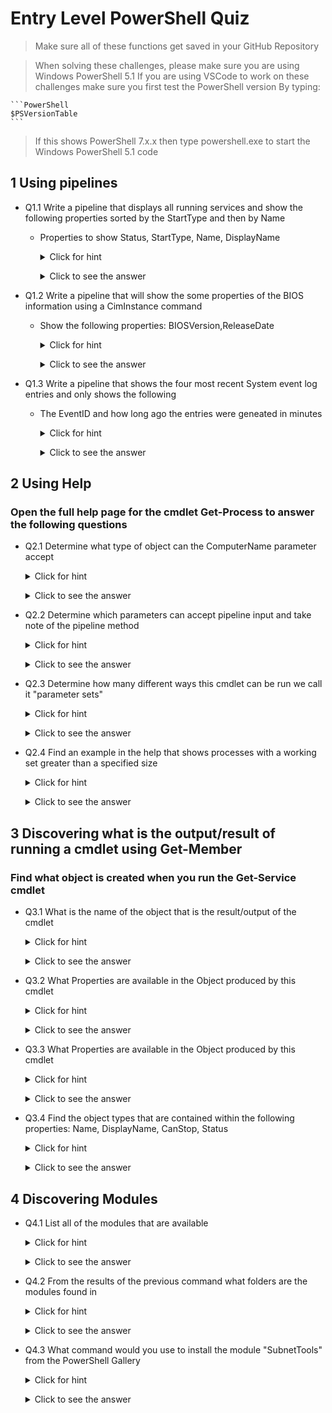 <!--
    <details><summary>Click for hint</summary><Strong> 

    ``` 
    HINT
    ```
    </Strong></details> 
    <details><summary>Click to see the answer</summary><Strong> 
    
    ```
    ANSWER
    ```
    </Strong></details> 
-->

# Entry Level PowerShell Quiz

  > Make sure all of these functions get saved in your GitHub Repository

  > When solving these challenges, please make sure you are using Windows PowerShell 5.1
  > If you are using VSCode to work on these challenges make sure you first test the PowerShell version
  > By typing:

    ```PowerShell
    $PSVersionTable
    ```

  > If this shows PowerShell 7.x.x then type powershell.exe to start the Windows PowerShell 5.1 code  



## 1 Using pipelines

- Q1.1 Write a pipeline that displays all running services and show the following properties sorted by the StartType and then by Name
  - Properties to show Status, StartType, Name, DisplayName

    <details><summary>Click for hint</summary><Strong> 

    ``` 
    Think about the following:
    - What PowerShell command will find services 
    - What PowerShell command will sort the information
    - How do I just show running services
    ```
    </Strong></details> 
    <details><summary>Click to see the answer</summary><Strong> 
    
    ```PowerShell
    Get-Service | Where-Object {$_.Status -eq 'Running'} | Sort-Object -Property StartType,Name | Select-Object -Property Status,StartType,Name,DisplayName

    ```
    </Strong></details> 

- Q1.2 Write a pipeline that will show the some properties of the BIOS information using a CimInstance command
  - Show the following properties: BIOSVersion,ReleaseDate

    <details><summary>Click for hint</summary><Strong> 

    ``` 
    Consider:
    - How do I find a CIM class that shows bios inforamtion
    - How do I just show two of the properties
    ```
    </Strong></details> 
    <details><summary>Click to see the answer</summary><Strong> 
    
    ```PowerShell
    Get-CimInstance -ClassName Win32_BIOS | Select-Object -Property BIOSVersion,ReleaseDate
    ```
    </Strong></details> 
    
- Q1.3 Write a pipeline that shows the four most recent System event log entries and only shows the following
  - The EventID and how long ago the entries were geneated in minutes

    <details><summary>Click for hint</summary><Strong> 

    ``` 
    Consider:
    - How do I find a command that shows event logs
    - How do I show a property that I have to calculate 
    ```
    </Strong></details> 
    <details><summary>Click to see the answer</summary><Strong> 
    
    ```PowerShell
    Get-EventLog -LogName System -Newest 4 | Select-Object -Property EventID,@{n='MinutesAgo';e={((Get-Date) - $_.TimeGenerated).Minutes}}
    ```
    </Strong></details> 


## 2 Using Help

### Open the full help page for the cmdlet Get-Process to answer the following questions

  - Q2.1 Determine what type of object can the ComputerName parameter accept
 
    <details><summary>Click for hint</summary><Strong> 

    ```PowerShell
    Get-Help -Full Get-Process
    # Or you could use the following
    Get-Help -ShowWindow Get-Process
    ```
    </Strong></details> 
    <details><summary>Click to see the answer</summary><Strong> 
    
    ```
    Look for the information directly after the Parameter name "ComputerName" 
    
    -ComputerName <System.String[]>
    
    "String" is the answer, also note that String has "[]" at the end which menas that 
    This parameter can accept one or more strings as an array of strings
    ```
    </Strong></details>    
 
  - Q2.2 Determine which parameters can accept pipeline input and take note of the pipeline method  
    
    <details><summary>Click for hint</summary><Strong> 

    ```PowerShell
    Get-Help -Full Get-Process
    # Or you could use the following
    Get-Help -ShowWindow Get-Process
    ```
    </Strong></details> 
    <details><summary>Click to see the answer</summary><Strong> 
    
    ```
    Inspect all of the parameters for those that report "True" for "Accept pipeline input"?
    For Example:
    -ComputerName <System.String[]>
       Specifies the computers for which this cmdlet gets active processes. The default is the local computer.
       
       Required?                    false
       Position?                    named
       Default value                Local computer
       Accept pipeline input?       True (ByPropertyName)
       Accept wildcard characters?  false    
    
    This is one of the parameters that can "Accept pipeline input"
    and it does so by the "ByPropertyName" procedure    
    ```
    </Strong></details>   
 
  - Q2.3 Determine how many different ways this cmdlet can be run we call it "parameter sets"

    <details><summary>Click for hint</summary><Strong> 

    ```PowerShell
    Get-Help -Full Get-Process
    # Or you could use the following
    Get-Help -ShowWindow Get-Process
    ```
    </Strong></details> 
    <details><summary>Click to see the answer</summary><Strong> 
    
    ```
    Look for the "Syntax" section and count the number of ways this cmdlet can be run
    For Example:
    
    Syntax
        Get-Process [[-Name] <System.String[]>] [-ComputerName <System.String[]>] [-FileVersionInfo ] [-Module ] [<CommonParameters>]
        Get-Process [-ComputerName <System.String[]>] [-FileVersionInfo ] -Id <System.Int32[]> [-Module ] [<CommonParameters>]
        Get-Process [-ComputerName <System.String[]>] [-FileVersionInfo ] -InputObject <System.Diagnostics.Process[]> [-Module ] [<CommonParameters>]
        Get-Process -Id <System.Int32[]> -IncludeUserName  [<CommonParameters>]
        Get-Process [[-Name] <System.String[]>] -IncludeUserName  [<CommonParameters>] 
        Get-Process -IncludeUserName  -InputObject <System.Diagnostics.Process[]> [<CommonParameters>]   
    
    The answer is: there are six different ways of running this cmdlet with different parameters     
    ```
    </Strong></details>         

  - Q2.4 Find an example in the help that shows processes with a working set greater than a specified size 

    
    <details><summary>Click for hint</summary><Strong> 

    ```PowerShell
    Get-Help -Full Get-Process
    # Or you could use the following
    Get-Help -ShowWindow Get-Process
    ```
    </Strong></details> 
    <details><summary>Click to see the answer</summary><Strong> 
    
    ```
    Look throught the help until you find the examples and then look for the specific example 
    For Example:
    Example 3: Get all processes with a working set greater than a specified size
    Get-Process | Where-Object {$_.WorkingSet -gt 20000000}
    
    Read the comments associated with this example
    ```
    </Strong></details>           

        
## 3 Discovering what is the output/result of running a cmdlet using Get-Member

### Find what object is created when you run the Get-Service cmdlet

  - Q3.1 What is the name of the object that is the result/output of the cmdlet 
 
    <details><summary>Click for hint</summary><Strong> 

    ```PowerShell
    Get-Help -Full Get-Member
    
    ```
    </Strong></details> 
    <details><summary>Click to see the answer</summary><Strong> 
    
    ```PowerShell
    Get-Service | Get-Member 
    
    # Look for the TypeName information
    # The Answer is:
    #   System.ServiceProcess.ServiceController 
    # The last name is important when learning how to use PowerShell: 
    #   ServiceController 
    ```
    </Strong></details>    
 
  - Q3.2 What Properties are available in the Object produced by this cmdlet  
    
    <details><summary>Click for hint</summary><Strong> 

    ```
    Look for all of the MemberTypes that have the word Property in the typename
        
    ```
    </Strong></details> 
    <details><summary>Click to see the answer</summary><Strong> 
    
    ```
    Answer is :
    Name                MemberType    Definition
    ----                ----------    ----------
    Name                AliasProperty Name = ServiceName                                           
    RequiredServices    AliasProperty RequiredServices = ServicesDependedOn
    CanPauseAndContinue Property      bool CanPauseAndContinue {get;}
    CanShutdown         Property      bool CanShutdown {get;}
    CanStop             Property      bool CanStop {get;}
    Container           Property      System.ComponentModel.IContainer Container {get;}
    DependentServices   Property      System.ServiceProcess.ServiceController[] DependentServices {get;}
    DisplayName         Property      string DisplayName {get;set;}
    MachineName         Property      string MachineName {get;set;}
    ServiceHandle       Property      System.Runtime.InteropServices.SafeHandle ServiceHandle {get;}
    ServiceName         Property      string ServiceName {get;set;}
    ServicesDependedOn  Property      System.ServiceProcess.ServiceController[] ServicesDependedOn {get;}
    ServiceType         Property      System.ServiceProcess.ServiceType ServiceType {get;}
    Site                Property      System.ComponentModel.ISite Site {get;set;}
    StartType           Property      System.ServiceProcess.ServiceStartMode StartType {get;}
    Status              Property      System.ServiceProcess.ServiceControllerStatus Status {get;}
    ```
    </Strong></details>   
 
  - Q3.3 What Properties are available in the Object produced by this cmdlet  
    
    <details><summary>Click for hint</summary><Strong> 

    ```
    Look for all of the MemberTypes that have the word Method in the typename
        
    ```
    </Strong></details> 
    <details><summary>Click to see the answer</summary><Strong> 
    
    ```
    Answer is :
    Name                      MemberType   Definition
    ----                      ----------   ----------
    Close                     Method       void Close()
    Continue                  Method       void Continue()
    CreateObjRef              Method       System.Runtime.Remoting.ObjRef CreateObjRef(type requestedType)
    Dispose                   Method       void Dispose(), void IDisposable.Dispose()
    Equals                    Method       bool Equals(System.Object obj)
    ExecuteCommand            Method       void ExecuteCommand(int command)
    GetHashCode               Method       int GetHashCode()
    GetLifetimeService        Method       System.Object GetLifetimeService()
    GetType                   Method       type GetType()
    InitializeLifetimeService Method       System.Object InitializeLifetimeService()
    Pause                     Method       void Pause()
    Refresh                   Method       void Refresh()
    Start                     Method       void Start(), void Start(string[] args)
    Stop                      Method       void Stop()
    WaitForStatus             Method       void WaitForStatus(System.ServiceProcess.ServiceControllerStatus desiredStatus), void WaitForStatus(System....
    ToString                  ScriptMethod System.Object ToString();


    ```
    </Strong></details>   
 
- Q3.4 Find the object types that are contained within the following properties: Name, DisplayName, CanStop, Status   
    
    <details><summary>Click for hint</summary><Strong> 

    ```
    Look in the Definition column for each of the given properties 
        
    ```
    </Strong></details> 
    <details><summary>Click to see the answer</summary><Strong> 
    
    ```
    Name        MemberType    Definition
    ----        ----------    ----------
    Name        AliasProperty Name = ServiceName
    CanStop     Property      bool CanStop {get;}
    DisplayName Property      string DisplayName {get;set;}
    ServiceName Property      string ServiceName {get;set;}
    Status      Property      System.ServiceProcess.ServiceControllerStatus Status {get;}
    
    The Answer is:
      Name is an Alias Property so we follow the alias, Name -> ServiceName 
        and find that ServiceName contains a "string" object
        therefore Name contains a "String" object
      CanStop contains a "Boolean" object
      DisplayName contains a "String" object
      Status contains a "System.ServiceProcess.ServiceControllerStatus" object   
        
    ```
    </Strong></details>   
 
 ## 4 Discovering Modules


  - Q4.1 List all of the modules that are available  
 
    <details><summary>Click for hint</summary><Strong> 

    ```PowerShell
    Get-Command *module*
    # Get the full help for the command you have found to show all the modules that are available    
    
    ```
    </Strong></details> 
    <details><summary>Click to see the answer</summary><Strong> 
    
    ```PowerShell
    Get-Module -ListAvailable 
    
    # Look for the TypeName information
    # The Answer is:
    #   System.ServiceProcess.ServiceController 
    # The last name is important when learning how to use PowerShell: 
    #   ServiceController 
    ```
    </Strong></details>    
 
  - Q4.2 From the results of the previous command what folders are the modules found in   
    
    <details><summary>Click for hint</summary><Strong> 

    ```
    Look at the results of the Get-Module -ListAvailable to find the folder locations
    on the computer where modules are stored     
        
    ```
    </Strong></details> 
    <details><summary>Click to see the answer</summary><Strong> 
    
    ```
    The answers will differ depending on whether you are using PowerShell 7 and PowerShell 5
    PowerShell 7 
       C:\Users\<USERNAME>\Documents\PowerShell\Modules
       C:\Program Files\PowerShell\Modules
       c:\program files\powershell\7\Modules
       C:\Program Files\WindowsPowerShell\Modules
       C:\Windows\system32\WindowsPowerShell\v1.0\Modules   
        
    PowerShell 5    
      C:\Users\<USERNAME>\Documents\WindowsPowerShell\Modules
      C:\Program Files\WindowsPowerShell\Modules
      C:\Windows\system32\WindowsPowerShell\v1.0\Modules    
        
    ```
    </Strong></details>   
 
  - Q4.3 What command would you use to install the module "SubnetTools" from the PowerShell Gallery  
    
    <details><summary>Click for hint</summary><Strong> 

    ```
    Look for commands that come from the PowerShellGet module
        
    ```
    </Strong></details> 
    <details><summary>Click to see the answer</summary><Strong> 
    
    ```
    Answer is :
      Install-Module -Name SubnetTools
        
    ```
    </Strong></details>   
 

